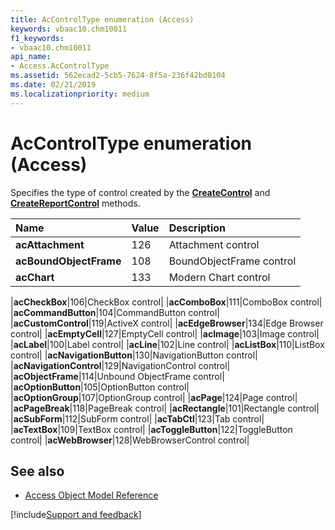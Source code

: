 ```yaml
---
title: AcControlType enumeration (Access)
keywords: vbaac10.chm10011
f1_keywords:
- vbaac10.chm10011
api_name:
- Access.AcControlType
ms.assetid: 562ecad2-5cb5-7624-8f5a-236f42bd0104
ms.date: 02/21/2019
ms.localizationpriority: medium
---
```



# AcControlType enumeration (Access)

Specifies the type of control created by the **[CreateControl](Access.Application.CreateControl.md)** and **[CreateReportControl](access.application.createreportcontrol.md)** methods.

|Name|Value|Description|
|:-----|:-----|:-----|
|**acAttachment**|126|Attachment control|
|**acBoundObjectFrame**|108|BoundObjectFrame control|
|**acChart**|133|Modern Chart control|

|**acCheckBox**|106|CheckBox control|
|**acComboBox**|111|ComboBox control|
|**acCommandButton**|104|CommandButton control|
|**acCustomControl**|119|ActiveX control|
|**acEdgeBrowser**|134|Edge Browser control|
|**acEmptyCell**|127|EmptyCell control|
|**acImage**|103|Image control|
|**acLabel**|100|Label control|
|**acLine**|102|Line control|
|**acListBox**|110|ListBox control|
|**acNavigationButton**|130|NavigationButton control|
|**acNavigationControl**|129|NavigationControl control|
|**acObjectFrame**|114|Unbound ObjectFrame control|
|**acOptionButton**|105|OptionButton control|
|**acOptionGroup**|107|OptionGroup control|
|**acPage**|124|Page control|
|**acPageBreak**|118|PageBreak control|
|**acRectangle**|101|Rectangle control|
|**acSubForm**|112|SubForm control|
|**acTabCtl**|123|Tab control|
|**acTextBox**|109|TextBox control|
|**acToggleButton**|122|ToggleButton control|
|**acWebBrowser**|128|WebBrowserControl control|

## See also

- [Access Object Model Reference](overview/Access/object-model.md)

[!include[Support and feedback](~/includes/feedback-boilerplate.md)]
